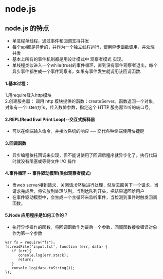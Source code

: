 # node.js

## node.js 的特点

  * 单进程单线程，通过事件和回调支持并发
  * 每个api都是异步的，并作为一个独立线程运行，使用异步函数调用，并处理并发
  * 基本上所有的事件机制都是用设计模式中 观察者模式 实现。
  * 单线程类似进入一个while(true)的事件循环，直到没有事件观察者退出，每个异步事件都生成一个事件观察者，如果有事件发生就调用该回调函数.
  
  
#### 1.基本过程：

  1.用require载入http模块<br>
  2.创建服务器： 调用 http 模块提供的函数：createServer。函数返回一个对象，对象有一个listen方法，传入数值参数，指定这个 HTTP 服务器监听的端口号。


#### 2.REPL(Read Eval Print Loop)--交互式解释器

  * 可以在终端输入命令，并接收系统的响应 --- 交代各种终端使用快捷键


#### 3.回调函数

  * 异步编程依托回调来实现，但不能说使用了回调后程序就异步化了。执行代码时就没有阻塞或等待文件 I/O 操作


#### 4.事件循环 -- 事件驱动模型(类似观察者模式)


  * 当web server接到请求，关闭请求然后进行处理，然后去服务下一个请求，当请求完成后，将它放到处理队列，当到达队列开头，把结果返回给用户
  * 在事件驱动模型中，会生成一个主循环来监听事件，当检测到事件时触发回调函数。
   

#### 5.Node 应用程序是如何工作的？

  * 执行异步操作的函数，将回调函数作为最后一个参数，回调函数接收错误对象作为第一个参数
  ```
  var fs = require("fs");
  fs.readFile('input.txt', function (err, data) {
     if (err){
        console.log(err.stack);
        return;
     }
     console.log(data.toString());
  });
  ```
